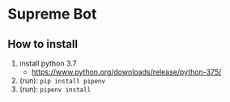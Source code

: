 # Supreme Bot 
## How to install 
1. install python 3.7
    - https://www.python.org/downloads/release/python-375/
2. (run): ```pip install pipenv```
3. (run):  ```pipenv install```
